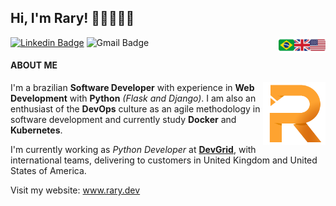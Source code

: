 ## Hi, I'm Rary! 👋🏽👨🏽‍💻

<img align="right" width="25" src="img/flag-united-states.png">
<img align="right" width="25" src="img/flag-united-kingdom.png">
<img align="right" width="25" src="img/flag-brazil.png">

[![Linkedin Badge](https://img.shields.io/badge/-Rary%20Coringa-grey?style=flat&logo=Linkedin&logoColor=white&link=https://www.linkedin.com/in/rarycoringa/)](https://www.linkedin.com/in/rarycoringa/)
![Gmail Badge](https://img.shields.io/badge/-contact@rary.dev-grey?style=flat&logo=Gmail&logoColor=white)

#### ABOUT ME

<img align="right" width="100" src="img/r-orange.png">

I'm a brazilian **Software Developer** with experience in **Web Development** with **Python** *(Flask and Django)*. I am also an enthusiast of the **DevOps** culture as an agile methodology in software development and currently study **Docker** and **Kubernetes**.

I'm currently working as *Python Developer* at **[DevGrid](https://devgrid.co.uk)**, with international teams, delivering to customers in United Kingdom and United States of America.

Visit my website: www.rary.dev
